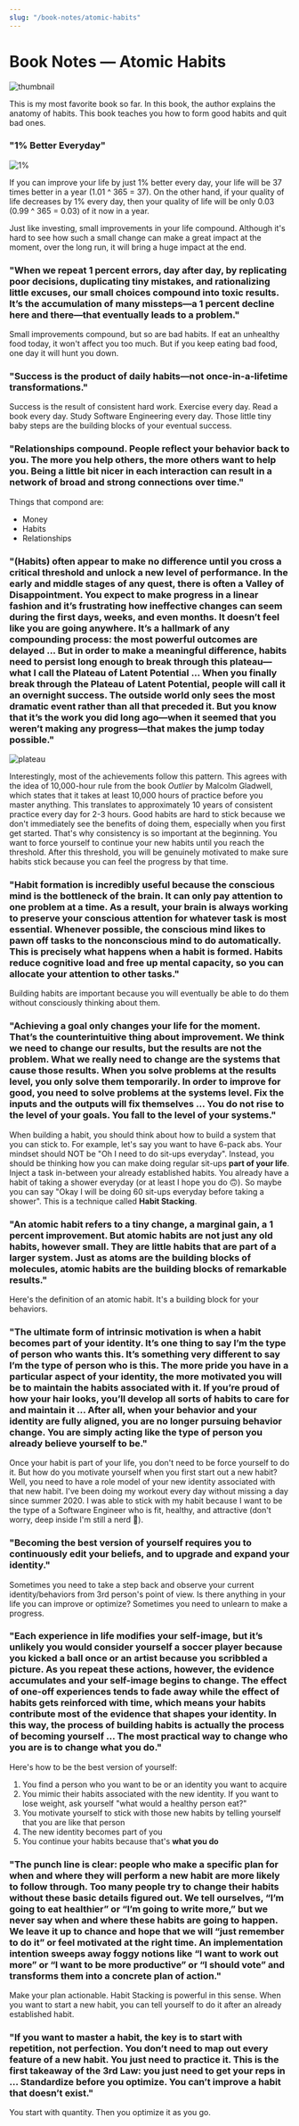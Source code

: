 ```yaml
---
slug: "/book-notes/atomic-habits"
---
```


# Book Notes — Atomic Habits

![thumbnail](https://images.unsplash.com/flagged/photo-1556746834-cbb4a38ee593?ixid=MXwxMjA3fDB8MHxwaG90by1wYWdlfHx8fGVufDB8fHw%3D&ixlib=rb-1.2.1&auto=format&fit=crop&w=1352&q=80)

This is my most favorite book so far. In this book, the author explains the anatomy of habits. This book teaches you how to form good habits and quit bad ones.

### "1% Better Everyday"

![1%](https://jamesclear.com/wp-content/uploads/2014/01/Untitled-design-5.png)

If you can improve your life by just 1% better every day, your life will be 37 times better in a year (1.01 ^ 365 = 37). On the other hand, if your quality of life decreases by 1% every day, then your quality of life will be only 0.03 (0.99 ^ 365 = 0.03) of it now in a year.

Just like investing, small improvements in your life compound. Although it's hard to see how such a small change can make a great impact at the moment, over the long run, it will bring a huge impact at the end.

### "When we repeat 1 percent errors, day after day, by replicating poor decisions, duplicating tiny mistakes, and rationalizing little excuses, our small choices compound into toxic results. It’s the accumulation of many missteps—a 1 percent decline here and there—that eventually leads to a problem."

Small improvements compound, but so are bad habits. If eat an unhealthy food today, it won't affect you too much. But if you keep eating bad food, one day it will hunt you down.

### "Success is the product of daily habits—not once-in-a-lifetime transformations."

Success is the result of consistent hard work. Exercise every day. Read a book every day. Study Software Engineering every day. Those little tiny baby steps are the building blocks of your eventual success.

### "Relationships compound. People reflect your behavior back to you. The more you help others, the more others want to help you. Being a little bit nicer in each interaction can result in a network of broad and strong connections over time."

Things that compond are:

- Money
- Habits
- Relationships

### "(Habits) often appear to make no difference until you cross a critical threshold and unlock a new level of performance. In the early and middle stages of any quest, there is often a Valley of Disappointment. You expect to make progress in a linear fashion and it’s frustrating how ineffective changes can seem during the first days, weeks, and even months. It doesn’t feel like you are going anywhere. It’s a hallmark of any compounding process: the most powerful outcomes are delayed ... But in order to make a meaningful difference, habits need to persist long enough to break through this plateau—what I call the Plateau of Latent Potential ... When you finally break through the Plateau of Latent Potential, people will call it an overnight success. The outside world only sees the most dramatic event rather than all that preceded it. But you know that it’s the work you did long ago—when it seemed that you weren’t making any progress—that makes the jump today possible."

![plateau](https://miro.medium.com/max/1024/1*iLQ89nhDmku3z3EMgIZI3A.png)

Interestingly, most of the achievements follow this pattern. This agrees with the idea of 10,000-hour rule from the book _Outlier_ by Malcolm Gladwell, which states that it takes at least 10,000 hours of practice before you master anything. This translates to approximately 10 years of consistent practice every day for 2-3 hours. Good habits are hard to stick because we don't immediately see the benefits of doing them, especially when you first get started. That's why consistency is so important at the beginning. You want to force yourself to continue your new habits until you reach the threshold. After this threshold, you will be genuinely motivated to make sure habits stick because you can feel the progress by that time.

### "Habit formation is incredibly useful because the conscious mind is the bottleneck of the brain. It can only pay attention to one problem at a time. As a result, your brain is always working to preserve your conscious attention for whatever task is most essential. Whenever possible, the conscious mind likes to pawn off tasks to the nonconscious mind to do automatically. This is precisely what happens when a habit is formed. Habits reduce cognitive load and free up mental capacity, so you can allocate your attention to other tasks."

Building habits are important because you will eventually be able to do them without consciously thinking about them.

### "Achieving a goal only changes your life for the moment. That’s the counterintuitive thing about improvement. We think we need to change our results, but the results are not the problem. What we really need to change are the systems that cause those results. When you solve problems at the results level, you only solve them temporarily. In order to improve for good, you need to solve problems at the systems level. Fix the inputs and the outputs will fix themselves ... You do not rise to the level of your goals. You fall to the level of your systems."

When building a habit, you should think about how to build a system that you can stick to. For example, let's say you want to have 6-pack abs. Your mindset should NOT be "Oh I need to do sit-ups everyday". Instead, you should be thinking how you can make doing regular sit-ups **part of your life**. Inject a task in-between your already established habits. You already have a habit of taking a shower everyday (or at least I hope you do 🙃). So maybe you can say "Okay I will be doing 60 sit-ups everyday before taking a shower". This is a technique called **Habit Stacking**.

### "An atomic habit refers to a tiny change, a marginal gain, a 1 percent improvement. But atomic habits are not just any old habits, however small. They are little habits that are part of a larger system. Just as atoms are the building blocks of molecules, atomic habits are the building blocks of remarkable results."

Here's the definition of an atomic habit. It's a building block for your behaviors.

### "The ultimate form of intrinsic motivation is when a habit becomes part of your identity. It’s one thing to say I’m the type of person who wants this. It’s something very different to say I’m the type of person who is this. The more pride you have in a particular aspect of your identity, the more motivated you will be to maintain the habits associated with it. If you’re proud of how your hair looks, you’ll develop all sorts of habits to care for and maintain it ... After all, when your behavior and your identity are fully aligned, you are no longer pursuing behavior change. You are simply acting like the type of person you already believe yourself to be."

Once your habit is part of your life, you don't need to be force yourself to do it. But how do you motivate yourself when you first start out a new habit? Well, you need to have a role model of your new identity associated with that new habit. I've been doing my workout every day without missing a day since summer 2020. I was able to stick with my habit because I want to be the type of a Software Engineer who is fit, healthy, and attractive (don't worry, deep inside I'm still a nerd 👻).

### "Becoming the best version of yourself requires you to continuously edit your beliefs, and to upgrade and expand your identity."

Sometimes you need to take a step back and observe your current identity/behaviors from 3rd person's point of view. Is there anything in your life you can improve or optimize? Sometimes you need to unlearn to make a progress.

### "Each experience in life modifies your self-image, but it’s unlikely you would consider yourself a soccer player because you kicked a ball once or an artist because you scribbled a picture. As you repeat these actions, however, the evidence accumulates and your self-image begins to change. The effect of one-off experiences tends to fade away while the effect of habits gets reinforced with time, which means your habits contribute most of the evidence that shapes your identity. In this way, the process of building habits is actually the process of becoming yourself ... The most practical way to change who you are is to change what you do."

Here's how to be the best version of yourself:

1. You find a person who you want to be or an identity you want to acquire
2. You mimic their habits associated with the new identity. If you want to lose weight, ask yourself "what would a healthy person eat?"
3. You motivate yourself to stick with those new habits by telling yourself that you are like that person
4. The new identity becomes part of you
5. You continue your habits because that's **what you do**

### "The punch line is clear: people who make a specific plan for when and where they will perform a new habit are more likely to follow through. Too many people try to change their habits without these basic details figured out. We tell ourselves, “I’m going to eat healthier” or “I’m going to write more,” but we never say when and where these habits are going to happen. We leave it up to chance and hope that we will “just remember to do it” or feel motivated at the right time. An implementation intention sweeps away foggy notions like “I want to work out more” or “I want to be more productive” or “I should vote” and transforms them into a concrete plan of action."

Make your plan actionable. Habit Stacking is powerful in this sense. When you want to start a new habit, you can tell yourself to do it after an already established habit.

### "If you want to master a habit, the key is to start with repetition, not perfection. You don’t need to map out every feature of a new habit. You just need to practice it. This is the first takeaway of the 3rd Law: you just need to get your reps in ... Standardize before you optimize. You can’t improve a habit that doesn’t exist."

You start with quantity. Then you optimize it as you go.

